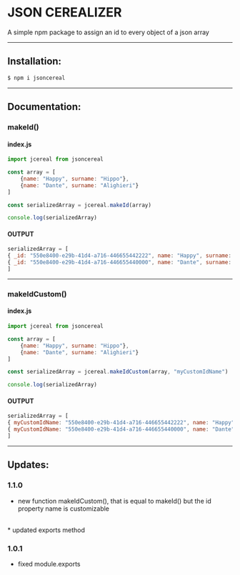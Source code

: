 # JSON CEREALIZER
A simple npm package to assign an id to every object of a json array
***
## Installation:
```bash
$ npm i jsoncereal
```
***
## Documentation:

### makeId() 
#### index.js
```Javascript
import jcereal from jsoncereal

const array = [
    {name: "Happy", surname: "Hippo"},
    {name: "Dante", surname: "Alighieri"}
]

const serializedArray = jcereal.makeId(array)

console.log(serializedArray)
```
#### OUTPUT

```Javascript
serializedArray = [
{ _id: "550e8400-e29b-41d4-a716-446655442222", name: "Happy", surname: "Hippo"},
{ _id: "550e8400-e29b-41d4-a716-446655440000", name: "Dante", surname: "Alighieri"}
]
```
---
### makeIdCustom() 
#### index.js
```Javascript
import jcereal from jsoncereal

const array = [
    {name: "Happy", surname: "Hippo"},
    {name: "Dante", surname: "Alighieri"}
]

const serializedArray = jcereal.makeIdCustom(array, "myCustomIdName")

console.log(serializedArray)
```
#### OUTPUT

```Javascript
serializedArray = [
{ myCustomIdName: "550e8400-e29b-41d4-a716-446655442222", name: "Happy", surname: "Hippo"},
{ myCustomIdName: "550e8400-e29b-41d4-a716-446655440000", name: "Dante", surname: "Alighieri"}
]
```
***
## Updates:

### 1.1.0

* new function makeIdCustom(), that is equal to makeId() but the id property name is customizable
<br/>
* updated exports method

### 1.0.1

* fixed module.exports

